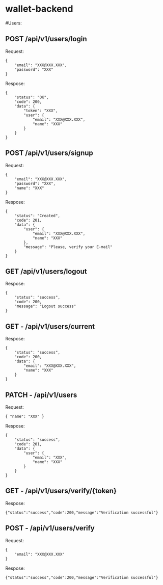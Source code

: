 # wallet-backend

#Users:

## POST /api/v1/users/login
Request:
```
{
    "email": "XXX@XXX.XXX",
    "password": "XXX"
}
```
Respose:
```
{
    "status": "OK",
    "code": 200,
    "data": {
        "token": "XXX",
        "user": {
            "email": "XXX@XXX.XXX",
            "name": "XXX"
        }
    }
}
```
## POST /api/v1/users/signup
Request:
```
{
    "email": "XXX@XXX.XXX",
    "password": "XXX",
    "name": "XXX"
}
```
Respose:
```
{
    "status": "Created",
    "code": 201,
    "data": {
        "user": {
            "email": "XXX@XXX.XXX",
            "name": "XXX"
        },
        "message": "Please, verify your E-mail"
    }
}
```
## GET /api/v1/users/logout
Respose:
```
{
    "status": "success",
    "code": 200,
    "message": "Logout success"
}
```
## GET - /api/v1/users/current
Respose:
```
{
    "status": "success",
    "code": 200,
    "data": {
        "email": "XXX@XXX.XXX",
        "name": "XXX"
    }
}
```
## PATCH - /api/v1/users
Request:
```
{ "name": "XXX" }
```
Respose:
```
{
    "status": "success",
    "code": 201,
    "data": {
        "user": {
            "email": "XXX",
            "name": "XXX"
        }
    }
}
```
## GET - /api/v1/users/verify/{token}
Respose:
```
{"status":"success","code":200,"message":"Verification successful"}
```
## POST - /api/v1/users/verify
Request:
```
{
    "email": "XXX@XXX.XXX"
}
```
Respose:
```
{"status":"success","code":200,"message":"Verification successful"}
```